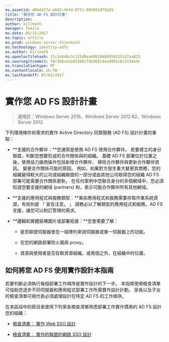 ```yaml
---
ms.assetid: d04dd17e-a843-46fd-8711-0039918f92d9
title: "實作您 AD FS 設計計畫"
description: 
author: billmath
manager: femila
ms.date: 05/31/2017
ms.topic: article
ms.prod: windows-server-threshold
ms.technology: identity-adfs
ms.author: billmath
ms.openlocfilehash: 31c2e048c3c125d0ea60610b049501151d7aa823
ms.sourcegitcommit: 70c1b6cedad55b9c7d2068c9aa4891c6c533ee4c
ms.translationtype: MT
ms.contentlocale: zh-TW
ms.lasthandoff: 07/03/2017
---
```

# <a name="implementing-your-ad-fs-design-plan"></a>實作您 AD FS 設計計畫

>適用於：Windows Server 2016、Windows Server 2012 R2、Windows Server 2012

下列環境條件和需求的實作 Active Directory 同盟服務 \(AD FS\) 設計計畫的重點：  
  
-   **支援的合作夥伴：**您通常是使用 AD FS 使用合作夥伴。 若要建立的身分聯盟，判斷您想要形成的合作關係與的組織。 基礎 AD FS 部署位於位置之後，使用協力廠商操作包括新增合作夥伴、 移除合作夥伴與更新合作夥伴資訊。 變更合作關係可能的原因。 例如，如果對方發生重大變更其商務，您的組織變得較大的公司或組織聯盟的一部分或由其他公司取得您的組織 AD FS 部署可能需要合作關係更新。 在任何案例中您聯合身分的多個網域中，您必須知道您要支援的網域 \(partners\) 和，表示可能合作夥伴所有其他網域。  
  
-   **支援的應用程式與服務類型︰**某些應用程式和服務需要存取作業系統資源，有些則是 「 宣告注意。 」 請務必以了解類型的應用程式和服務，AD FS 支援，讓您可以制訂管理的需求。  
  
-   **邏輯和實體架構圖片或部署拓撲：**您會需要了解：  
  
    -   是否聯盟伺服器會在一組陣列來說伺服器或單一伺服器上的功能。  
  
    -   在您的網路部署防火牆與 proxy。  
  
    -   資源與使用者是否存取資源組織，或兩個之外，在組織中的位置。  
  
## <a name="how-to-implement-your-ad-fs-design-using-this-guide"></a>如何將您 AD FS 使用實作設計本指南  
若要判斷必須執行每個部署工作順序是實作設計的下一步。 本指南使用檢查清單可協助您逐步不同伺服器和應用程式部署工作所需實作設計計劃。 家長以及子女的檢查清單可視代表必須處理設計在特定 AD FS 的工作順序。  
  
在本區段中的節目表使用下列家長檢查清單熟悉部署工作實作慣用的 AD FS 設計您的組織：  
  
-   [檢查清單︰ 實作 Web SSO 設計](Checklist--Implementing-a-Web-SSO-Design.md)  
  
-   [檢查清單︰ 實作的聯盟的網路 SSO 設計](Checklist--Implementing-a-Federated-Web-SSO-Design.md)  
